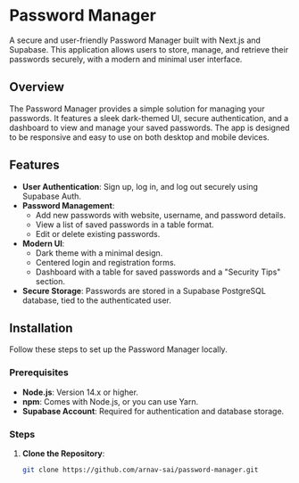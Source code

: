 # Password Manager

A secure and user-friendly Password Manager built with Next.js and Supabase. This application allows users to store, manage, and retrieve their passwords securely, with a modern and minimal user interface.

## Overview
The Password Manager provides a simple solution for managing your passwords. It features a sleek dark-themed UI, secure authentication, and a dashboard to view and manage your saved passwords. The app is designed to be responsive and easy to use on both desktop and mobile devices.

## Features
- **User Authentication**: Sign up, log in, and log out securely using Supabase Auth.
- **Password Management**:
  - Add new passwords with website, username, and password details.
  - View a list of saved passwords in a table format.
  - Edit or delete existing passwords.
- **Modern UI**:
  - Dark theme with a minimal design.
  - Centered login and registration forms.
  - Dashboard with a table for saved passwords and a "Security Tips" section.
- **Secure Storage**: Passwords are stored in a Supabase PostgreSQL database, tied to the authenticated user.

## Installation
Follow these steps to set up the Password Manager locally.

### Prerequisites
- **Node.js**: Version 14.x or higher.
- **npm**: Comes with Node.js, or you can use Yarn.
- **Supabase Account**: Required for authentication and database storage.

### Steps
1. **Clone the Repository**:
   ```bash
   git clone https://github.com/arnav-sai/password-manager.git
